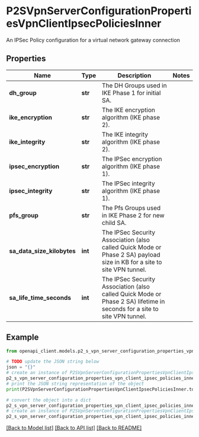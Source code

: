 # P2SVpnServerConfigurationPropertiesVpnClientIpsecPoliciesInner

An IPSec Policy configuration for a virtual network gateway connection

## Properties

Name | Type | Description | Notes
------------ | ------------- | ------------- | -------------
**dh_group** | **str** | The DH Groups used in IKE Phase 1 for initial SA. | 
**ike_encryption** | **str** | The IKE encryption algorithm (IKE phase 2). | 
**ike_integrity** | **str** | The IKE integrity algorithm (IKE phase 2). | 
**ipsec_encryption** | **str** | The IPSec encryption algorithm (IKE phase 1). | 
**ipsec_integrity** | **str** | The IPSec integrity algorithm (IKE phase 1). | 
**pfs_group** | **str** | The Pfs Groups used in IKE Phase 2 for new child SA. | 
**sa_data_size_kilobytes** | **int** | The IPSec Security Association (also called Quick Mode or Phase 2 SA) payload size in KB for a site to site VPN tunnel. | 
**sa_life_time_seconds** | **int** | The IPSec Security Association (also called Quick Mode or Phase 2 SA) lifetime in seconds for a site to site VPN tunnel. | 

## Example

```python
from openapi_client.models.p2_s_vpn_server_configuration_properties_vpn_client_ipsec_policies_inner import P2SVpnServerConfigurationPropertiesVpnClientIpsecPoliciesInner

# TODO update the JSON string below
json = "{}"
# create an instance of P2SVpnServerConfigurationPropertiesVpnClientIpsecPoliciesInner from a JSON string
p2_s_vpn_server_configuration_properties_vpn_client_ipsec_policies_inner_instance = P2SVpnServerConfigurationPropertiesVpnClientIpsecPoliciesInner.from_json(json)
# print the JSON string representation of the object
print(P2SVpnServerConfigurationPropertiesVpnClientIpsecPoliciesInner.to_json())

# convert the object into a dict
p2_s_vpn_server_configuration_properties_vpn_client_ipsec_policies_inner_dict = p2_s_vpn_server_configuration_properties_vpn_client_ipsec_policies_inner_instance.to_dict()
# create an instance of P2SVpnServerConfigurationPropertiesVpnClientIpsecPoliciesInner from a dict
p2_s_vpn_server_configuration_properties_vpn_client_ipsec_policies_inner_from_dict = P2SVpnServerConfigurationPropertiesVpnClientIpsecPoliciesInner.from_dict(p2_s_vpn_server_configuration_properties_vpn_client_ipsec_policies_inner_dict)
```
[[Back to Model list]](../README.md#documentation-for-models) [[Back to API list]](../README.md#documentation-for-api-endpoints) [[Back to README]](../README.md)


